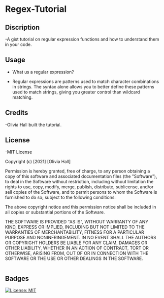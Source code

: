 # Regex-Tutorial

## Discription

-A gist tutorial on regular expression functions and how to understand them in your code.

## Usage

- What us a regular expression?

- Regular expressions are patterns used to match character combinations in strings. The syntax alone allows you to better define these patterns used to match strings, giving you greater control than wildcard matching.

## Credits

-Olivia Hall built the tutorial.

## License

-MIT License

Copyright (c) [2021] [Olivia Hall]

Permission is hereby granted, free of charge, to any person obtaining a copy
of this software and associated documentation files (the "Software"), to deal
in the Software without restriction, including without limitation the rights
to use, copy, modify, merge, publish, distribute, sublicense, and/or sell
copies of the Software, and to permit persons to whom the Software is
furnished to do so, subject to the following conditions:

The above copyright notice and this permission notice shall be included in all
copies or substantial portions of the Software.

THE SOFTWARE IS PROVIDED "AS IS", WITHOUT WARRANTY OF ANY KIND, EXPRESS OR
IMPLIED, INCLUDING BUT NOT LIMITED TO THE WARRANTIES OF MERCHANTABILITY,
FITNESS FOR A PARTICULAR PURPOSE AND NONINFRINGEMENT. IN NO EVENT SHALL THE
AUTHORS OR COPYRIGHT HOLDERS BE LIABLE FOR ANY CLAIM, DAMAGES OR OTHER
LIABILITY, WHETHER IN AN ACTION OF CONTRACT, TORT OR OTHERWISE, ARISING FROM,
OUT OF OR IN CONNECTION WITH THE SOFTWARE OR THE USE OR OTHER DEALINGS IN THE
SOFTWARE.

```

```

## Badges

[![License: MIT](https://img.shields.io/badge/License-MIT-yellow.svg)](https://opensource.org/licenses/MIT)
